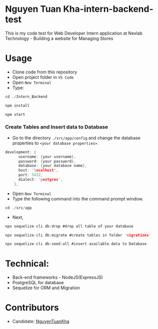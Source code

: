 # Nguyen Tuan Kha-intern-backend-test

This is my code test for Web Developer Intern application at Nexlab Technology - Building a website for Managing Stores


# Usage

- Clone code from this repository
- Open project folder in `VS Code`
- Open `New Terminal`
- Type: 
```c
cd ./Intern_Backend
```
```c
npm install
```
```c
npm start
```
### Create Tables and Insert data to Database
- Go to the directory `./src/app/config` and change the database properties to `<your database properties>`.
```c
development: {
      username: {your username},
      password: {your password},
      database: {your database name},
      host: 'localhost',
      port: 5432,
      dialect: 'postgres',
    },
```
- Open `New Terminal`
- Type the following command into the command prompt window.
```c
cd ./src/app
```
- Next,
```c
npx sequelize-cli db:drop #drop all table of your database   
```
```c
npx sequelize-cli db:migrate #create tables in folder 'migrations'
```
```c
npx sequelize-cli db:seed:all #insert available data to Database
```
# Technical:

- Back-end frameworks - NodeJS(ExpressJS) 
- PostgreSQL for database
- Sequelize for ORM and Migration

# Contributors

- Candidate: [NguyenTuanKha](https://github.com/TunKeyy)
